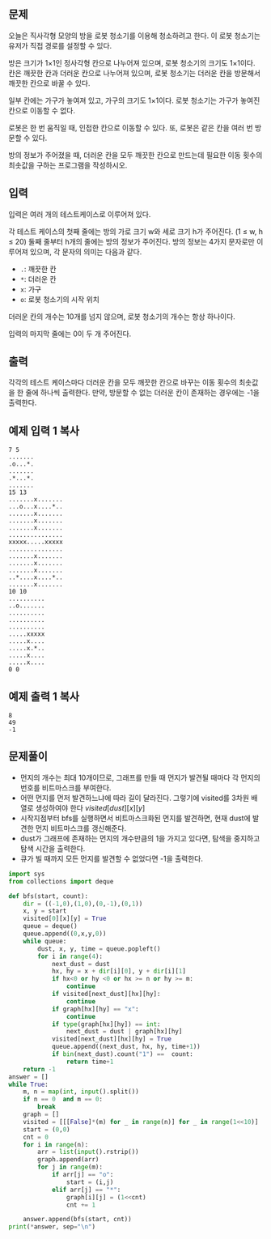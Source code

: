 ## 문제

오늘은 직사각형 모양의 방을 로봇 청소기를 이용해 청소하려고 한다. 이 로봇 청소기는 유저가 직접 경로를 설정할 수 있다.

방은 크기가 1×1인 정사각형 칸으로 나누어져 있으며, 로봇 청소기의 크기도 1×1이다. 칸은 깨끗한 칸과 더러운 칸으로 나누어져 있으며, 로봇 청소기는 더러운 칸을 방문해서 깨끗한 칸으로 바꿀 수 있다.

일부 칸에는 가구가 놓여져 있고, 가구의 크기도 1×1이다. 로봇 청소기는 가구가 놓여진 칸으로 이동할 수 없다. 

로봇은 한 번 움직일 때, 인접한 칸으로 이동할 수 있다. 또, 로봇은 같은 칸을 여러 번 방문할 수 있다.

방의 정보가 주어졌을 때, 더러운 칸을 모두 깨끗한 칸으로 만드는데 필요한 이동 횟수의 최솟값을 구하는 프로그램을 작성하시오.

## 입력

입력은 여러 개의 테스트케이스로 이루어져 있다.

각 테스트 케이스의 첫째 줄에는 방의 가로 크기 w와 세로 크기 h가 주어진다. (1 ≤ w, h ≤ 20) 둘째 줄부터 h개의 줄에는 방의 정보가 주어진다. 방의 정보는 4가지 문자로만 이루어져 있으며, 각 문자의 의미는 다음과 같다.

- `.`: 깨끗한 칸
- `*`: 더러운 칸
- `x`: 가구
- `o`: 로봇 청소기의 시작 위치

더러운 칸의 개수는 10개를 넘지 않으며, 로봇 청소기의 개수는 항상 하나이다.

입력의 마지막 줄에는 0이 두 개 주어진다.

## 출력

각각의 테스트 케이스마다 더러운 칸을 모두 깨끗한 칸으로 바꾸는 이동 횟수의 최솟값을 한 줄에 하나씩 출력한다. 만약, 방문할 수 없는 더러운 칸이 존재하는 경우에는 -1을 출력한다.

## 예제 입력 1 복사

```
7 5
.......
.o...*.
.......
.*...*.
.......
15 13
.......x.......
...o...x....*..
.......x.......
.......x.......
.......x.......
...............
xxxxx.....xxxxx
...............
.......x.......
.......x.......
.......x.......
..*....x....*..
.......x.......
10 10
..........
..o.......
..........
..........
..........
.....xxxxx
.....x....
.....x.*..
.....x....
.....x....
0 0
```

## 예제 출력 1 복사

```
8
49
-1
```

## 문제풀이
- 먼지의 개수는 최대 10개이므로, 그래프를 만들 때 먼지가 발견될 때마다 각 먼지의 번호를 비트마스크를 부여한다.
- 어떤 먼지를 먼저 발견하느냐에 따라 길이 달라진다. 그렇기에 visited를 3차원 배열로 생성하여야 한다 $visited[dust][x][y]$
- 시작지점부터 bfs를 실행하면서 비트마스크화된 먼지를 발견하면, 현재 dust에 발견한 먼지 비트마스크를 갱신해준다.
- dust가 그래프에 존재하는 먼지의 개수만큼의 1을 가지고 있다면, 탐색을 중지하고 탐색 시간을 출력한다.
- 큐가 빌 때까지 모든 먼지를 발견할 수 없었다면 -1을 출력한다.


```python
import sys
from collections import deque

def bfs(start, count):
    dir = ((-1,0),(1,0),(0,-1),(0,1))
    x, y = start
    visited[0][x][y] = True
    queue = deque()
    queue.append((0,x,y,0))
    while queue:
        dust, x, y, time = queue.popleft()
        for i in range(4):
            next_dust = dust
            hx, hy = x + dir[i][0], y + dir[i][1]
            if hx<0 or hy <0 or hx >= n or hy >= m:
                continue
            if visited[next_dust][hx][hy]:
                continue
            if graph[hx][hy] == "x":
                continue
            if type(graph[hx][hy]) == int:
                next_dust = dust | graph[hx][hy]
            visited[next_dust][hx][hy] = True
            queue.append((next_dust, hx, hy, time+1))
            if bin(next_dust).count("1") ==  count:
                return time+1
    return -1
answer = []
while True:
    m, n = map(int, input().split())
    if n == 0  and m == 0:
        break
    graph = []
    visited = [[[False]*(m) for _ in range(n)] for _ in range(1<<10)]
    start = (0,0)
    cnt = 0
    for i in range(n):
        arr = list(input().rstrip())
        graph.append(arr)
        for j in range(m):
            if arr[j] == "o":
                start = (i,j)
            elif arr[j] == "*":
                graph[i][j] = (1<<cnt)
                cnt += 1

    answer.append(bfs(start, cnt))
print(*answer, sep="\n")
```
